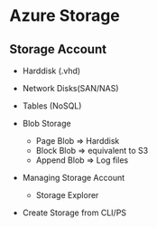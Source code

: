 # Azure Storage

## Storage Account
* Harddisk (.vhd)
* Network Disks(SAN/NAS)
* Tables (NoSQL)
* Blob Storage
    * Page Blob => Harddisk
    * Block Blob => equivalent to S3
    * Append Blob => Log files

* Managing Storage Account
    * Storage Explorer
* Create Storage from CLI/PS